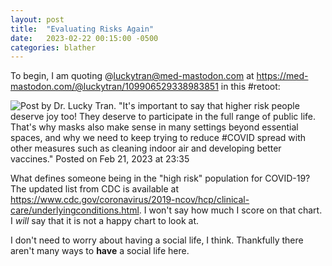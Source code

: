 ```yaml
---
layout: post
title:  "Evaluating Risks Again"
date:   2023-02-22 00:15:00 -0500
categories: blather
---
```

To begin, I am quoting @luckytran@med-mastodon.com at <https://med-mastodon.com/@luckytran/109906529338983851> in this #retoot:

![Post by Dr. Lucky Tran. "It's important to say that higher risk people deserve joy too! They deserve to participate in the full range of public life. That's why masks also make sense in many settings beyond essential spaces, and why we need to keep trying to reduce #COVID spread with other measures such as cleaning indoor air and developing better vaccines." Posted on Feb 21, 2023 at 23:35]({{site.url}}/img/deserving-joy.jpg)

What defines someone being in the "high risk" population for COVID-19?  The updated list from CDC is available at <https://www.cdc.gov/coronavirus/2019-ncov/hcp/clinical-care/underlyingconditions.html>.  I won't say how much I score on that chart.  I *will* say that it is not a happy chart to look at.

I don't need to worry about having a social life, I think.  Thankfully there aren't many ways to **have** a social life here.

